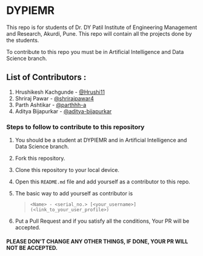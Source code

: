 # DYPIEMR
This repo is for students of Dr. DY Patil Institute of Engineering Management and Research, Akurdi, Pune.
This repo will contain all the projects done by the students.

To contribute to this repo you must be in Artificial Intelligence and Data Science branch.

## List of Contributors : <br>
1. Hrushikesh Kachgunde - [@Hrushi11](https://github.com/Hrushi11)
2. Shriraj Pawar - [@shrirajpawar4](https://github.com/shrirajpawar4)
3. Parth Ashtikar - [@parthhh-a](https://github.com/parthhh-a)
4. Aditya Bijapurkar - [@aditya-bijapurkar](https://github.com/aditya-bijapurkar)

### Steps to follow to contribute to this repository

1. You should be a student at DYPIEMR and in Artificial Intelligence and Data Science branch.

2. Fork this repository.

3. Clone this repository to your local device.

4. Open this `README.md` file and add yourself as a contributor to this repo.

5. The basic way to add yourself as contributor is 
   > `<Name> - <serial_no.> [<your_username>](<link_to_your_user_profile>)`

6. Put a Pull Request and if you satisfy all the conditions, Your PR will be accepted.
   
#### PLEASE DON'T CHANGE ANY OTHER THINGS, IF DONE, YOUR PR WILL NOT BE ACCEPTED.
